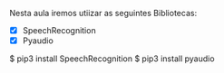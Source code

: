 Nesta aula iremos utiizar as seguintes Bibliotecas:

- [x] SpeechRecognition
- [x] Pyaudio

$ pip3 install SpeechRecognition
$ pip3 install pyaudio